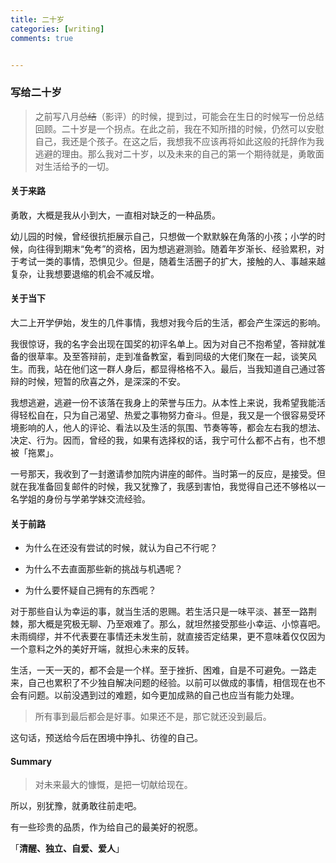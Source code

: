 ```yaml
---
title: 二十岁
categories: [writing]
comments: true


---
```


### 写给二十岁

> 之前写八月~~总结~~（影评）的时候，提到过，可能会在生日的时候写一份总结回顾。二十岁是一个拐点。在此之前，我在不知所措的时候，仍然可以安慰自己，我还是个孩子。在这之后，我想我不应该再将如此这般的托辞作为我逃避的理由。那么我对二十岁，以及未来的自己的第一个期待就是，勇敢面对生活给予的一切。

#### 关于来路

勇敢，大概是我从小到大，一直相对缺乏的一种品质。

幼儿园的时候，曾经很抗拒展示自己，只想做一个默默躲在角落的小孩；小学的时候，向往得到期末“免考”的资格，因为想逃避测验。随着年岁渐长、经验累积，对于考试一类的事情，恐惧见少。但是，随着生活圈子的扩大，接触的人、事越来越复杂，让我想要退缩的机会不减反增。

#### 关于当下

大二上开学伊始，发生的几件事情，我想对我今后的生活，都会产生深远的影响。

我很惊讶，我的名字会出现在国奖的初评名单上。因为对自己不抱希望，答辩就准备的很草率。及至答辩前，走到准备教室，看到同级的大佬们聚在一起，谈笑风生。而我，站在他们这一群人身后，都显得格格不入。最后，当我知道自己通过答辩的时候，短暂的欣喜之外，是深深的不安。

我想逃避，逃避一份不该落在我身上的荣誉与压力。从本性上来说，我希望我能活得轻松自在，只为自己渴望、热爱之事物努力奋斗。但是，我又是一个很容易受环境影响的人，他人的评论、看法以及生活的氛围、节奏等等，都会左右我的想法、决定、行为。因而，曾经的我，如果有选择权的话，我宁可什么都不占有，也不想被「拖累」。

一号那天，我收到了一封邀请参加院内讲座的邮件。当时第一的反应，是接受。但就在我准备回复邮件的时候，我又犹豫了，我感到害怕，我觉得自己还不够格以一名学姐的身份与学弟学妹交流经验。

#### 关于前路

- 为什么在还没有尝试的时候，就认为自己不行呢？

- 为什么不去直面那些新的挑战与机遇呢？
- 为什么要怀疑自己拥有的东西呢？

对于那些自认为幸运的事，就当生活的恩赐。若生活只是一味平淡、甚至一路荆棘，那大概是究极无聊、乃至艰难了。那么，就坦然接受那些小幸运、小惊喜吧。未雨绸缪，并不代表要在事情还未发生前，就直接否定结果，更不意味着仅仅因为一个意料之外的美好开端，就担心未来的反转。

生活，一天一天的，都不会是一个样。至于挫折、困难，自是不可避免。一路走来，自己也累积了不少独自解决问题的经验。以前可以做成的事情，相信现在也不会有问题。以前没遇到过的难题，如今更加成熟的自己也应当有能力处理。

> 所有事到最后都会是好事。如果还不是，那它就还没到最后。

这句话，预送给今后在困境中挣扎、彷徨的自己。

#### Summary

> 对未来最大的慷慨，是把一切献给现在。

所以，别犹豫，就勇敢往前走吧。

有一些珍贵的品质，作为给自己的最美好的祝愿。

「**清醒、独立、自爱、爱人**」

